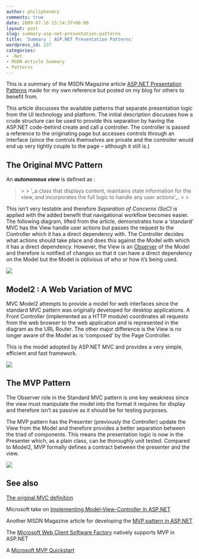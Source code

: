 ```yaml
---
author: philiphendry
comments: true
date: 2009-07-16 13:14:37+00:00
layout: post
slug: summary-asp-net-presentation-patterns
title: 'Summary : ASP.NET Presentation Patterns'
wordpress_id: 237
categories:
- .Net
- MSDN Article Summary
- Patterns
---
```


This is a summary of the MSDN Magazine article [ASP.NET Presentation Patterns](http://msdn.microsoft.com/en-us/magazine/dd252940.aspx) made for my own reference but posted on my blog for others to benefit from.

 

This article discusses the available patterns that separate presentation logic from the UI technology and platform. The initial description discusses how a crude structure can be used to provide this separation by having the ASP.NET code-behind create and call a controller. The controller is passed a reference to the originating page but accesses controls through an interface (since the controls themselves are private and the controller would end up very tightly couple to the page – although it still is.)

 

## The Original MVC Pattern

 

An **_autonomous view_** is defined as :

 

<blockquote>  
> 
> ‘_a class that displays content, maintains state information for the view, and incorporates the full logic to handle any user actions’_.
> 
> </blockquote>

 

This isn’t very testable and therefore _Separation of Concerns (SoC)_ is applied with the added benefit that navigational workflow becomes easier. The following diagram, lifted from the article, demonstrates how a ‘standard’ MVC has the View handle user actions but passes the request to the Controller which it has a direct dependency with. The Controller decides what actions should take place and does this against the Model with which it has a direct dependency. However, the View is an [Observer](http://msdn.microsoft.com/en-us/library/ms978753.aspx) of the Model and therefore is notified of changes so that it can have a direct dependency on the Model but the Model is oblivious of who or how it’s being used.

 

![](http://i.msdn.microsoft.com/dd252940.fig04(en-us).gif)

 

## Model2 : A Web Variation of MVC

 

MVC Model2 attempts to provide a model for web interfaces since the standard MVC pattern was originally developed for desktop applications. A Front Controller (implemented as a HTTP module) coordinates all requests from the web browser to the web application and is represented in the diagram as the URL Router. The other major difference is the View is no longer aware of the Model as is ‘composed’ by the Page Controller.

 

This is the model adopted by ASP.NET MVC and provides a very simple, efficient and fast framework.

 

![](http://i.msdn.microsoft.com/dd252940.fig05(en-us).gif)

 

## The MVP Pattern

 

The Observer role in the Standard MVC pattern is one key weakness since the view must manipulate the model into the format it requires for display and therefore isn’t as passive as it should be for testing purposes. 

 

The MVP pattern has the Presenter (previously the Controller) update the View from the Model and therefore provides a better separation between the triad of components. This means the presentation logic is now in the Presenter which, as a plain class, can be thoroughly unit tested. Compared to Model2, MVP formally defines a contract between the presenter and the view.

 

![](http://i.msdn.microsoft.com/dd252940.fig06(en-us).gif)

 

## See also

 

[The original MVC definition](http://st-www.cs.uiuc.edu/users/smarch/st-docs/mvc.html)

 

Microsoft take on [Implementing Model-View-Controller in ASP.NET](http://msdn.microsoft.com/en-us/library/ms998540.aspx)

 

Another MSDN Magazine article for developing the [MVP pattern in ASP.NET](http://msdn.microsoft.com/en-gb/magazine/cc188690.aspx)

 

The [Microsoft Web Client Software Factory](http://msdn.microsoft.com/en-us/library/bb264518.aspx) natively supports MVP in ASP.NET

 

 

A [Microsoft MVP Quickstart](http://msdn.microsoft.com/en-gb/library/cc304754.aspx)
